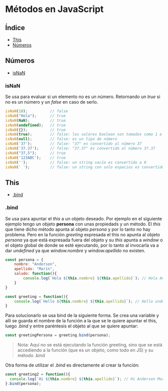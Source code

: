 # Métodos en JavaScript

## Índice

- [This](#this)
- [Números](#números)

## Números

- [isNaN](#isnan)

### isNaN

Se usa para evaluar si un elemento no es un número. Retornando un _true_ si no es un número y un _false_ en caso de serlo.

```js
isNaN(10);          // false
isNaN("Hola");      // true
isNaN(NaN);         // true
isNaN(undefined);   // true
isNaN({});          // true
isNaN(true);        // false: los valores boolean son tomados como 1 o 0
isNaN(null);        // false: es un tipo de número
isNaN('37');        // false: "37" es convertido al número 37
isNaN('37.37');     // false: "37.37" es convertido al número 37.37
isNaN("37,5");      // true
isNaN('123ABC');    // true
isNaN('');          // false: un string vacío es convertido a 0
isNaN(' ');         // false: un string con solo espacios es convertido a
```

## This

- [.bind](#bind)

### .bind

Se usa para apuntar el _this_ a un objeto deseado. Por ejemplo en el siguiente ejemplo tengo un objeto **persona** con unas propiedads y un método. El _this_ que tiene dicho método apunta al objeto _persona_ y por lo tanto no hay problema. Pero en la función _greeting_ expresada el this no apunta al objeto _persona_ ya que está expresada fuera del objeto y su _this_ apunta a _window_ o el objeto global de donde se esté ejecutando, por lo tanto al invocarla va a dar _undefined_ ya que _window.nombre_ y _window.apellido_ no existen.

```js
const persona = {
    nombre: "Anderson",
    apellido: "Marín",
    saludo: function(){
        console.log(`Hola ${this.nombre} ${this.apellido}`); // Hola Anderson Marín
    }
}

const greeting = function(){
    console.log(`Hello ${this.nombre} ${this.apellido}`); // Hello undefined undefined
}
``` 

Para solucionarlo se usa bind de la siguiente forma. Se crea una variable y allí se guarda el nombre de la función a la que se le quiere apuntar el this, luego _.bind_ y entre paréntesis el objeto al que se quiere apuntar:

```js
const greetingPersona = greeting.bind(persona);
```

>Nota: Aquí no se está ejecutando la función greeting, sino que se está accediendo a la función (que es un objeto, como todo en JS) y su método .bind

Otra forma de utilizar el _.bind_ es directamente al crear la función:

```js
const greeting2 = function(){
  console.log(`Hi ${this.nombre} ${this.apellido}`); // Hi Anderson Marín
}.bind(persona);
```
